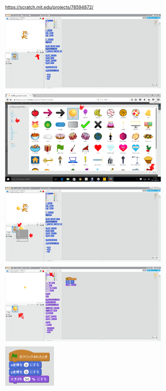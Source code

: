 https://scratch.mit.edu/projects/78594872/

![](f1_001a.png)

![](f1_002a.png)

![](f1_003a.png)

![](f1_004a.png)

![](f1_005a.png)